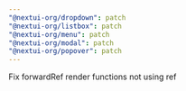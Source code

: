 ```yaml
---
"@nextui-org/dropdown": patch
"@nextui-org/listbox": patch
"@nextui-org/menu": patch
"@nextui-org/modal": patch
"@nextui-org/popover": patch
---
```


Fix forwardRef render functions not using ref
